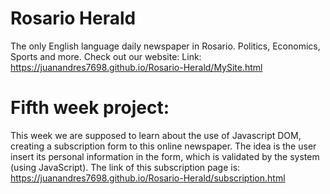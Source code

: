 # Rosario Herald
The only English language daily newspaper in Rosario. Politics, Economics, Sports and more. Check out our website:
Link: https://juanandres7698.github.io/Rosario-Herald/MySite.html
# Fifth week project: 
This week we are supposed to learn about the use of Javascript DOM, creating a subscription form to this online newspaper. The idea is the user insert its personal information in the form, which is validated by the system (using JavaScript). The link of this subscription page is:
https://juanandres7698.github.io/Rosario-Herald/subscription.html
